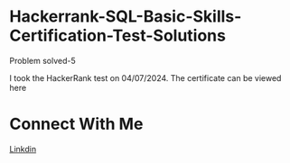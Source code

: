 # Hackerrank-SQL-Basic-Skills-Certification-Test-Solutions
Problem solved-5

I took the HackerRank test on 04/07/2024. The certificate can be viewed here


# Connect With Me
[Linkdin](https://www.linkedin.com/in/elenilton-fabiano-2b710b1ba/)
